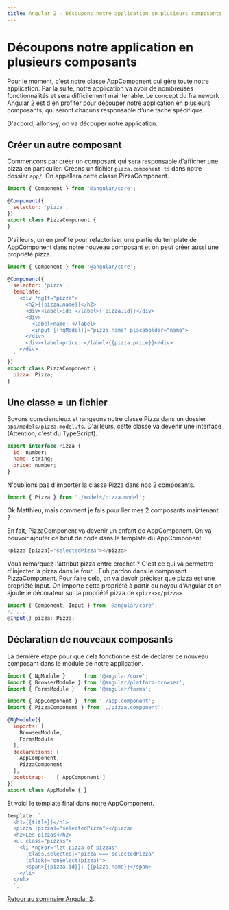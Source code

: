 ```yaml
---
title: Angular 2 - Découpons notre application en plusieurs composants
---
```


# Découpons notre application en plusieurs composants

Pour le moment, c'est notre classe AppComponent qui gère toute notre application. Par la suite, notre application va avoir de nombreuses fonctionnalités et sera difficilement maintenable. Le concept du framework Angular 2 est d'en profiter pour découper notre application en plusieurs composants, qui seront chacuns responsable d'une tache spécifique.

D'accord, allons-y, on va découper notre application.

## Créer un autre composant

Commencons par créer un composant qui sera responsable d'afficher une pizza en particulier. Créons un fichier ```pizza.component.ts``` dans notre dossier ```app/```. On appellera cette classe PizzaComponent.

```js
import { Component } from '@angular/core';

@Component({
  selector: 'pizza',
})
export class PizzaComponent {
}
```

D'ailleurs, on en profite pour refactoriser une partie du template de AppComponent dans notre nouveau composant et on peut créer aussi une propriété pizza.

```js
import { Component } from '@angular/core';

@Component({
  selector: 'pizza',
  template: `
    <div *ngIf="pizza">
      <h2>{{pizza.name}}</h2>
      <div><label>id: </label>{{pizza.id}}</div>
      <div>
        <label>name: </label>
        <input [(ngModel)]="pizza.name" placeholder="name">
      </div>
      <div><label>price: </label>{{pizza.price}}</div>
    </div>
  `
})
export class PizzaComponent {
  pizza: Pizza;
}
```

## Une classe = un fichier

Soyons consciencieux et rangeons notre classe Pizza dans un dossier ```app/models/pizza.model.ts```. D'ailleurs, cette classe va devenir une interface (Attention, c'est du TypeScript).

```js
export interface Pizza {
  id: number;
  name: string;
  price: number;
}
```

N'oublions pas d'importer la classe Pizza dans nos 2 composants.

```js
import { Pizza } from './models/pizza.model';
```

Ok Matthieu, mais comment je fais pour lier mes 2 composants maintenant ?

En fait, PizzaComponent va devenir un enfant de AppComponent. On va pouvoir ajouter ce bout de code dans le template du AppComponent.

```js
<pizza [pizza]="selectedPizza"></pizza>
```

Vous remarquez l'attribut pizza entre crochet ? C'est ce qui va permettre d'injecter la pizza dans le four... Euh pardon dans le composant PizzaComponent. Pour faire cela, on va devoir préciser que pizza est une propriété Input. On importe cette propriété à partir du noyau d'Angular et on ajoute le décorateur sur la propriété pizza de ```<pizza></pizza>```.

```js
import { Component, Input } from '@angular/core';
// ...
@Input() pizza: Pizza;
```

## Déclaration de nouveaux composants

La dernière étape pour que cela fonctionne est de déclarer ce nouveau composant dans le module de notre application.

```js
import { NgModule }      from '@angular/core';
import { BrowserModule } from '@angular/platform-browser';
import { FormsModule }   from '@angular/forms';

import { AppComponent }  from './app.component';
import { PizzaComponent } from './pizza.component';

@NgModule({
  imports: [
    BrowserModule,
    FormsModule
  ],
  declarations: [
    AppComponent,
    PizzaComponent
  ],
  bootstrap:    [ AppComponent ]
})
export class AppModule { }
```

Et voici le template final dans notre AppComponent.

```js
template: `
  <h1>{{title}}</h1>
  <pizza [pizza]="selectedPizza"></pizza>
  <h2>Les pizzas</h2>
  <ul class="pizzas">
    <li *ngFor="let pizza of pizzas"
      [class.selected]="pizza === selectedPizza"
      (click)="onSelect(pizza)">
      <span>{{pizza.id}}: {{pizza.name}}</span>
    </li>
  </ul>
  `,
```

<a href="../angular2">Retour au sommaire Angular 2</a>.